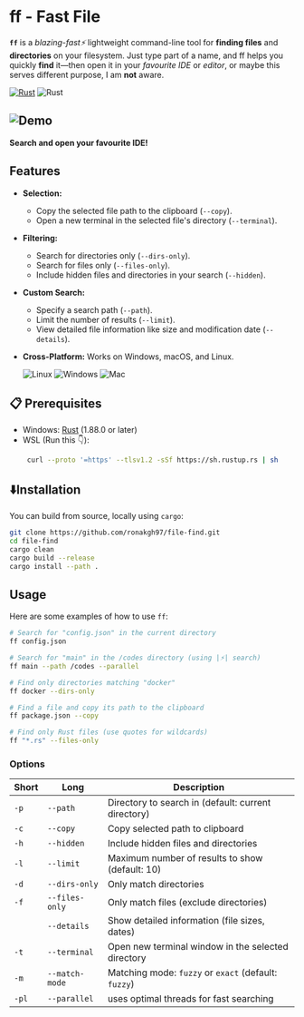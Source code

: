 # ff - Fast File

**`ff`** is a *blazing-fast⚡* lightweight command-line tool for **finding files** and **directories** on your filesystem.
Just type part of a name, and ff helps you quickly **find** it—then open it in your *favourite IDE* or *editor*,
or maybe this serves different purpose, I am **not** aware.

[![Rust](https://img.shields.io/badge/rust-000000?style=for-the-badge&logo=rust&logoColor=white)](https://rust-lang.org/)
![Rust](https://img.shields.io/badge/rust-1.80+-orange.svg)


## ![Demo](demo-gif.gif)  
**Search and open your favourite IDE!**

## Features

*   **Selection:**
    *   Copy the selected file path to the clipboard (`--copy`).
    *   Open a new terminal in the selected file's directory (`--terminal`).
*   **Filtering:**
    *   Search for directories only (`--dirs-only`).
    *   Search for files only (`--files-only`).
    *   Include hidden files and directories in your search (`--hidden`).
*   **Custom Search:**
    *   Specify a search path (`--path`).
    *   Limit the number of results (`--limit`).
    *   View detailed file information like size and modification date (`--details`).
*   **Cross-Platform:** Works on Windows, macOS, and Linux.

    ![Linux](https://img.shields.io/badge/Linux-Yes-blue?logo=linux)  ![Windows](https://img.shields.io/badge/Windows-Yes-blue?logo=windows)  ![Mac](https://img.shields.io/badge/macOS-Yes-blue?logo=apple)   


## 📋 Prerequisites
- Windows: [Rust](https://rustup.rs/) (1.88.0 or later)
- WSL (Run this 👇):
    ```bash 
     curl --proto '=https' --tlsv1.2 -sSf https://sh.rustup.rs | sh
    ```


## ⬇️Installation

You can build from source, locally using `cargo`:

```bash
git clone https://github.com/ronakgh97/file-find.git
cd file-find
cargo clean
cargo build --release
cargo install --path .
```

## Usage

Here are some examples of how to use `ff`:

```bash
# Search for "config.json" in the current directory
ff config.json

# Search for "main" in the /codes directory (using |⚡| search)
ff main --path /codes --parallel

# Find only directories matching "docker"
ff docker --dirs-only

# Find a file and copy its path to the clipboard
ff package.json --copy

# Find only Rust files (use quotes for wildcards)
ff "*.rs" --files-only
```

### Options

| Short | Long           | Description                                          |
|-------|----------------|------------------------------------------------------|
| `-p`  | `--path`       | Directory to search in (default: current directory)  |
| `-c`  | `--copy`       | Copy selected path to clipboard                      |
| `-h`  | `--hidden`     | Include hidden files and directories                 |
| `-l`  | `--limit`      | Maximum number of results to show (default: 10)      |
| `-d`  | `--dirs-only`  | Only match directories                               |
| `-f`  | `--files-only` | Only match files (exclude directories)               |
|       | `--details`    | Show detailed information (file sizes, dates)        |
| `-t`  | `--terminal`   | Open new terminal window in the selected directory   |
| `-m`  | `--match-mode` | Matching mode: `fuzzy` or `exact` (default: `fuzzy`) |
| `-pl` | `--parallel`   | uses optimal threads for fast searching              |

